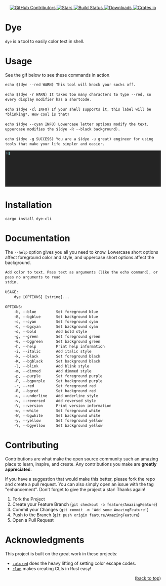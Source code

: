 <div id="top"></div>

<p align="center">
<a href="https://github.com/kurtbuilds/dye/graphs/contributors">
    <img src="https://img.shields.io/github/contributors/kurtbuilds/dye.svg?style=flat-square" alt="GitHub Contributors" />
</a>
<a href="https://github.com/kurtbuilds/dye/stargazers">
    <img src="https://img.shields.io/github/stars/kurtbuilds/dye.svg?style=flat-square" alt="Stars" />
</a>
<a href="https://github.com/kurtbuilds/dye/actions">
    <img src="https://img.shields.io/github/workflow/status/kurtbuilds/dye/test?style=flat-square" alt="Build Status" />
</a>
<a href="https://crates.io/crates/dye-cli">
    <img src="https://img.shields.io/crates/d/dye-cli?style=flat-square" alt="Downloads" />
</a>
<a href="https://crates.io/crates/dye-cli">
    <img src="https://img.shields.io/crates/v/dye-cli?style=flat-square" alt="Crates.io" />
</a>

# Dye 

`dye` is a tool to easily color text in shell.

# Usage

See the gif below to see these commands in action.

    echo $(dye --red WARN) This tool will knock your socks off.
    
    echo $(dye -r WARN) It takes too many characters to type --red, so every display modifier has a shortcode.
    
    echo $(dye -cl INFO) If your shell supports it, this label will be *blinking*. How cool is that?
    
    echo $(dye --cyan INFO) Lowercase letter options modify the text, uppercase modifies the $(dye -R --black background).
    
    echo $(dye -g SUCCESS) You are a $(dye -u great) engineer for using tools that make your life simpler and easier.

![gif of dye example usage](usage.gif)

# Installation

    cargo install dye-cli

# Documentation

The `--help` option gives you all you need to know. Lowercase short options affect foreground color and style, and 
uppercase short options affect the background.

    Add color to text. Pass text as arguments (like the echo command), or pass no arguments to read
    stdin.

    USAGE:
        dye [OPTIONS] [string]...

    OPTIONS:
        -b, --blue         Set foreground blue
        -B, --bgblue       Set background blue
        -c, --cyan         Set foreground cyan
        -C, --bgcyan       Set background cyan
        -d, --bold         Add bold style
        -g, --green        Set foreground green
        -G, --bggreen      Set background green
        -h, --help         Print help information
        -i, --italic       Add italic style
        -k, --black        Set foreground black
        -K, --bgblack      Set background black
        -l, --blink        Add blink style
        -m, --dimmed       Add dimmed style
        -p, --purple       Set foreground purple
        -P, --bgpurple     Set background purple
        -r, --red          Set foreground red
        -R, --bgred        Set background red
        -u, --underline    Add underline style
        -v, --reversed     Add reversed style
        -V, --version      Print version information
        -w, --white        Set foreground white
        -W, --bgwhite      Set background white
        -y, --yellow       Set foreground yellow
        -Y, --bgyellow     Set background yellow

# Contributing

Contributions are what make the open source community such an amazing place to learn, inspire, and create. Any contributions you make are **greatly appreciated**.

If you have a suggestion that would make this better, please fork the repo and create a pull request. You can also simply open an issue with the tag "enhancement".
Don't forget to give the project a star! Thanks again!

1. Fork the Project
2. Create your Feature Branch (`git checkout -b feature/AmazingFeature`)
3. Commit your Changes (`git commit -m 'Add some AmazingFeature'`)
4. Push to the Branch (`git push origin feature/AmazingFeature`)
5. Open a Pull Request

# Acknowledgments

This project is built on the great work in these projects:

* [`colored`](https://github.com/mackwic/colored) does the heavy lifting of setting color escape codes.
* [`clap`](https://github.com/clap-rs/clap) makes creating CLIs in Rust easy!

<p align="right">(<a href="#top">back to top</a>)</p>
